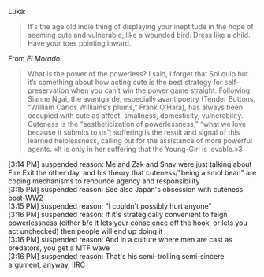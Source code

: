 Luka:
> It's the age old indie thing of displaying your ineptitude in the hope of seeming cute and vulnerable, like a wounded bird. Dress like a child. Have your toes pointing inward.

From _El Morado_:
> What is the power of the powerless? I said, I forget that Sol quip but it’s something about how acting cute is the best strategy for self-preservation when you can’t win the power game straight. Following Sianne Ngai, the avantgarde, especially avant poetry (Tender Buttons, “William Carlos Williams’s plums,” Frank O’Hara), has always been occupied with cute as affect: smallness, domesticity, vulnerability. Cuteness is the “aestheticization of powerlessness,” “what we love because it submits to us”; suffering is the result and signal of this learned helplessness, calling out for the assistance of more powerful agents. «It is only in her suffering that the Young-Girl is lovable.»3

[3:14 PM] suspended reason: Me and Zak and Snav were just talking about Fire Exit the other day, and his theory that cuteness/"being a smol bean" are coping mechanisms to renounce agency and responsibility  
[3:15 PM] suspended reason: See also Japan's obsession with cuteness post-WW2  
[3:15 PM] suspended reason: "I couldn't possibly hurt anyone"  
[3:16 PM] suspended reason: If it's strategically convenient to feign powerlessness (either b/c it lets your conscience off the hook, or lets you act unchecked) then people will end up doing it  
[3:16 PM] suspended reason: And in a culture where men are cast as predators, you get a MTF wave  
[3:16 PM] suspended reason: That's his semi-trolling semi-sincere argument, anyway, IIRC